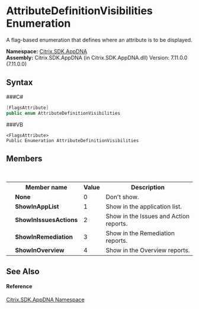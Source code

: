 # AttributeDefinitionVisibilities Enumeration
 

A flag-based enumeration that defines where an attribute is to be displayed.

**Namespace:**&nbsp;<a href="N_Citrix_SDK_AppDNA">Citrix.SDK.AppDNA</a><br />**Assembly:**&nbsp;Citrix.SDK.AppDNA (in Citrix.SDK.AppDNA.dll) Version: 7.11.0.0 (7.11.0.0)

## Syntax

###C#
```csharp
[FlagsAttribute]
public enum AttributeDefinitionVisibilities
```

###VB
```vbnet
<FlagsAttribute>
Public Enumeration AttributeDefinitionVisibilities
```


## Members
&nbsp;<table><tr><th></th><th>Member name</th><th>Value</th><th>Description</th></tr><tr><td /><td target="F:Citrix.SDK.AppDNA.AttributeDefinitionVisibilities.None">**None**</td><td>0</td><td>Don't show.</td></tr><tr><td /><td target="F:Citrix.SDK.AppDNA.AttributeDefinitionVisibilities.ShowInAppList">**ShowInAppList**</td><td>1</td><td>Show in the application list.</td></tr><tr><td /><td target="F:Citrix.SDK.AppDNA.AttributeDefinitionVisibilities.ShowInIssuesActions">**ShowInIssuesActions**</td><td>2</td><td>Show in the Issues and Action reports.</td></tr><tr><td /><td target="F:Citrix.SDK.AppDNA.AttributeDefinitionVisibilities.ShowInRemediation">**ShowInRemediation**</td><td>3</td><td>Show in the Remediation reports.</td></tr><tr><td /><td target="F:Citrix.SDK.AppDNA.AttributeDefinitionVisibilities.ShowInOverview">**ShowInOverview**</td><td>4</td><td>Show in the Overview reports.</td></tr></table>

## See Also


#### Reference
<a href="N_Citrix_SDK_AppDNA">Citrix.SDK.AppDNA Namespace</a><br />